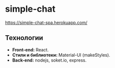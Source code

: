 # simple-chat

https://simple-chat-spa.herokuapp.com/

## Технологии

- **Front-end:** React.
- **Cтили и библиотеки:** Material-UI (makeStyles).
- **Back-end:** nodejs, soket.io, express.
